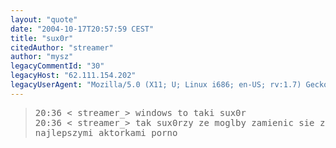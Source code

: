 ```yaml
---
layout: "quote"
date: "2004-10-17T20:57:59 CEST"
title: "sux0r"
citedAuthor: "streamer"
author: "mysz"
legacyCommentId: "30"
legacyHost: "62.111.154.202"
legacyUserAgent: "Mozilla/5.0 (X11; U; Linux i686; en-US; rv:1.7) Gecko/20040823 Firefox/0.9.3"
---
```



<blockquote><tt>20:36 &lt; streamer_&gt; windows to taki sux0r<br>
20:36 &lt; streamer_&gt; tak sux0rzy ze moglby zamienic sie z najlepszymi aktorkami porno</tt></blockquote>
